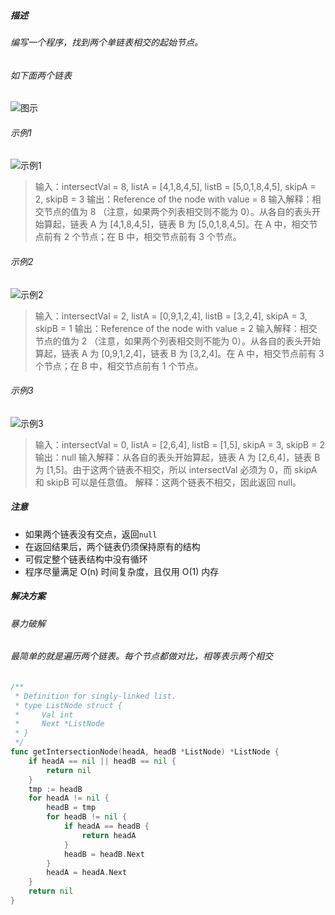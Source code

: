 ##### 描述
###### 编写一个程序，找到两个单链表相交的起始节点。
###### 如下面两个链表
![图示](https://assets.leetcode-cn.com/aliyun-lc-upload/uploads/2018/12/14/160_statement.png "两个链表相交于c1节点")
###### 示例1
![示例1](https://assets.leetcode.com/uploads/2018/12/13/160_example_1.png "相交于8")
> 输入：intersectVal = 8, listA = [4,1,8,4,5], listB = [5,0,1,8,4,5], skipA = 2, skipB = 3
输出：Reference of the node with value = 8
输入解释：相交节点的值为 8 （注意，如果两个列表相交则不能为 0）。从各自的表头开始算起，链表 A 为 [4,1,8,4,5]，链表 B 为 [5,0,1,8,4,5]。在 A 中，相交节点前有 2 个节点；在 B 中，相交节点前有 3 个节点。
###### 示例2
![示例2](https://assets.leetcode.com/uploads/2018/12/13/160_example_2.png "相交于2")
> 输入：intersectVal = 2, listA = [0,9,1,2,4], listB = [3,2,4], skipA = 3, skipB = 1
输出：Reference of the node with value = 2
输入解释：相交节点的值为 2 （注意，如果两个列表相交则不能为 0）。从各自的表头开始算起，链表 A 为 [0,9,1,2,4]，链表 B 为 [3,2,4]。在 A 中，相交节点前有 3 个节点；在 B 中，相交节点前有 1 个节点。
###### 示例3
![示例3](https://assets.leetcode.com/uploads/2018/12/13/160_example_3.png "两个链表不相交")
> 输入：intersectVal = 0, listA = [2,6,4], listB = [1,5], skipA = 3, skipB = 2
输出：null
输入解释：从各自的表头开始算起，链表 A 为 [2,6,4]，链表 B 为 [1,5]。由于这两个链表不相交，所以 intersectVal 必须为 0，而 skipA 和 skipB 可以是任意值。
解释：这两个链表不相交，因此返回 null。
##### 注意
- 如果两个链表没有交点，返回`null`
- 在返回结果后，两个链表仍须保持原有的结构
- 可假定整个链表结构中没有循环
- 程序尽量满足 O(n) 时间复杂度，且仅用 O(1) 内存

##### 解决方案
###### 暴力破解
###### 最简单的就是遍历两个链表。每个节点都做对比，相等表示两个相交
```go
/**
 * Definition for singly-linked list.
 * type ListNode struct {
 *     Val int
 *     Next *ListNode
 * }
 */
func getIntersectionNode(headA, headB *ListNode) *ListNode {
    if headA == nil || headB == nil {
        return nil
    }
    tmp := headB
    for headA != nil {
        headB = tmp
        for headB != nil {
            if headA == headB {
                return headA
            }
            headB = headB.Next
        }
        headA = headA.Next
    }
    return nil
}
```